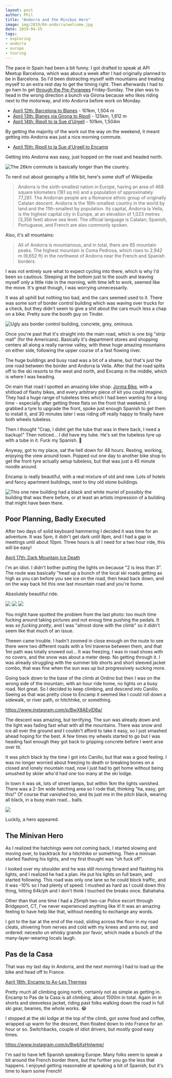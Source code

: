 ```yaml
---
layout: post
author: Phil
title: "Andorra and the Minibus Hero"
image: img/2019/04-andorra/welcome.jpg
date: 2019-04-25
tags:
- exploring
- andorra
- europe
- touring
---
```


The pace in Spain had been a bit funny. I got drafted to speak at API Meetup Barcelona, which was about a week after I had originally planned to be in Barcelona. So I'd been distracting myself with mountains and treating myself to an extra rest day to get the timing right. Then afterwards I had to go ham to get [through the Pre-Pyranees](/euro-trip-spain/) Friday-Sunday. The plan was to head in the wrong direction a bunch via Girona because who likes riding next to the motorway, and into Andorra before work on Monday.

- [April 12th: Barcelona to Blanes](https://www.strava.com/activities/2284819724) - 101km, 1,504 m
- [April 13th: Blanes via Girona to Ripoll](https://www.strava.com/activities/2287111153) - 125km, 1,812 m
- [April 14th: Ripoll to la Sue d'Urgell](https://www.strava.com/activities/2290268533) - 101km, 1,504m

By getting the majority of the work out the way on the weekend, it meant getting into Andorra was just a nice morning commute.

- [April 15th: Ripoll to la Sue d'Urgell to Encamp](https://www.strava.com/activities/2291454138)

Getting into Andorra was easy, just hopped on the road and headed north.

![The 26km commute is basically longer than the country.](./img/2019/04-andorra/commute.jpg)

To nerd out about georaphy a little bit, here's some stuff of Wikipedia:

> Andorra is the sixth-smallest nation in Europe, having an area of 468 square kilometers (181 sq mi) and a population of approximately 77,281. The Andorran people are a Romance ethnic group of originally Catalan descent. Andorra is the 16th-smallest country in the world by land and the 11th-smallest by population. Its capital, Andorra la Vella, is the highest capital city in Europe, at an elevation of 1,023 metres (3,356 feet) above sea level. The official language is Catalan; Spanish, Portuguese, and French are also commonly spoken.

Also, it's all mountains:

> All of Andorra is mountainous, and in total, there are 65 mountain peaks. The highest mountain is Coma Pedrosa, which rises to 2,942 m (9,652 ft) in the northwest of Andorra near the French and Spanish borders.

I was not entirely sure what to expect cycling into there, which is why I'd been so cautious. Sleeping at the bottom just to the south and leaving myself only a little ride in the morning, with time left to work, seemed like the move. It's great though, I was worrying unnecessarily.

It was all uphill but nothing too bad, and the cars seemed used to it. There was some sort of border control building which was waving over trucks for a check, but they didn't seem to give a shit about the cars much less a chap on a bike. Pretty sure the booth guy on Tinder.

![Ugly ass border control building, concrete, grey, ominous.](./img/2019/04-andorra/border.jpg)

Once you're past that it's straight into the main road, which is one big "strip mall" (for the Americans). Basically it's department stores and shopping centers all along a really narrow valley, with these huge amazing mountains on either side, following the upper course of a fast flowing river.

The huge buildings and busy road was a bit of a shame, but that's just the one road between the border and Andorra la Vella. After that the road splits off to the ski resorts to the west and north, and Encamp in the middle, which is where I was heading.

On main that road I spotted an amazing bike shop: [Jorma Bike](https://jormabike.com/), with a shitload of flashy bikes, and every arbitrary piece of kit you could imagine. They had a huge range of tubeless tires which I had been wanting for a long time - especially after getting three flats on the front that weekend. I grabbed a tyre to upgrade the front, spoke just enough Spanish to get them to install it, and 30 minutes later I was riding off really happy to finally have both wheels tubeless.

Then I thought "Crap, I didnt get the tube that was in there back, I need a backup!" Then noticed... I did have my tube. He's set the tubeless tyre up with a tube in it. Fuck my Spanish. 🤦

Anyway, got to my place, sat the hell down for 48 hours. Resting, working, enjoying the view around town. Popped out one day to another bike shop to get the front tyre actually aetup tubeless, but that was just a 45 minute noodle around.

Encamp is really beautiful, with a real mixture of old and new. Lots of hotels and fancy apartment buildings, next to tiny old stone buildings.

![This one new building had a black and white muriel of possibly the building that was there before, or at least an artists impression of a building that might have been there.](./img/2019/04-andorra/old-modern.jpg)

## Poor Planning, Badly Executed

After two days of solid keyboard hammering I decided it was time for an adventure. It was 5pm, it didn't get dark until 8pm, and I had a gap in meetings until about 10pm. Three hours is all I need for a two hour ride, this will be easy!

[April 17th: Dark Mountain Ice Death](https://www.strava.com/activities/2297607053)

I'm an idiot. I didn't bother putting the lights on because "2 is less than 3". The route was basically "head up a bunch of the local ski roads getting as high as you can before you see ice on the road, then head back down, and on the way back hit this one last mountain road and you're home.

Absolutely beautiful ride.

![](./img/2019/04-andorra/pal.jpg)
![](./img/2019/04-andorra/arinsal.jpg)
![](./img/2019/04-andorra/pic-carroi.jpg)

You might have spotted the problem from the last photo: too much time fucking around taking pictures and not enoug time pushing the pedals. It was _so fucking pretty_, and I was "almost done with the climb" so it didn't seem like that much of an issue.

Theeen came trouble. I hadn't zoomed in close enough on the route to see there were two different roads with a 1mi traverse between them, and that 1mi path was totally snowed out... It was freezing, I was in road shoes with no covers, and the snow was about a meter deep. No getting through it. I was already struggling with the summer bib shorts and short sleeved jacket combo, that was fine when the sun was up but progressively sucking more.

Going back down to the base of the climb at Ordino but then I was on the wrong side of the mountain, with an hour ride home, no lights on a busy road. Not great. So I decided to keep climbing, and descend into Canillo. Seeing as that was pretty close to Encamp it seemed like I could roll down a sidewalk, or river path, or hitchhike, or something.

https://www.instagram.com/p/BwX8AEvlD6a/

The descent was amazing, but terrifying. The sun was already down and the light was fading fast what with all the mountains. There was snow and ice all over the ground and I couldn't afford to take it easy, so I just smashed ahead hoping for the best. A few times my wheels started to go but I was heading fast enough they got back to gripping concrete before I went arse over tit.

It was pitch black by the time I got into Canillo, but that was a good feeling. I was no longer worried about freezing to death or breaking bones on a closed and lonely mountain road, now I just had to get home without being smushed by skiier who'd had one too many at the ski lodge.

In town it was ok, lots of street lamps, but within 1km the lights vanished. There was a 2-3m wide hatching area so I rode that, thinking "ha, easy, got this!" Of course that vanished too, and its just me in the pitch black, wearing all black, in a busy main road... balls.

![](./img/2019/04-andorra/bad-times.jpg)

Luckily, a hero appeared.

## The Minivan Hero

As I realized the hatchings were not coming back, I started slowing and moving over, to backtrack for a hitchhike or something. Then a minivan started flashing his lights, and my first thought was "oh fuck off".

I looked over my shoulder and he was still moving forward and flashing his lights, and I realized he had a plan. He put his lights on full beam, and started following. This road was only one lane so he could block traffic, and it was -10% so I had plenty of speed. I mushed as hard as I could down this thing, hitting 64k/ph and I don't think I touched the breaks once. Bahahaha.

Other than that one time I had a 25mph two-car Police escort through Bridgeport, CT, I've never experienced anything like it! It was an amazing feeling to have help like that, without needing to exchange any words.

I got to the bar at the end of the road, sliding across the floor in my road cleats, shivering from nerves and cold with my knees and arms out, and ordered: necesito un whisky grande por favor, which made a bunch of the many-layer-wearing locals laugh.

## Pas de la Casa

That was my last day in Andorra, and the next morning I had to load up the bike and head off to France.

[April 18th: Encamp to Ax-Les Thermes](https://www.strava.com/activities/2299203313)

Pretty much all climbing going north, certainly not as simple as getting in. Encamp to Pas de la Casa is all climbing, about 1500m in total. Again im in shorts and sleeveless jacket, riding past folks walking down the road in full ski gear, beanies, the whole works. 😂

I stopped at the ski lodge at the top of the climb, got some food and coffee, wrapped up warm for the descent, then floated down to into France for an hour or so. Switchbacks, couple of idiot drivers, but mostly good easy times.

https://www.instagram.com/p/BwbXsHnlwmp/

I'm sad to have left Spanish speaking Europe. Many folks seem to speak a bit around the French border there, but the further you go the less that happens. I enjoyed getting reasonable at speaking a bit of Spanish, but it's time to learn some French!